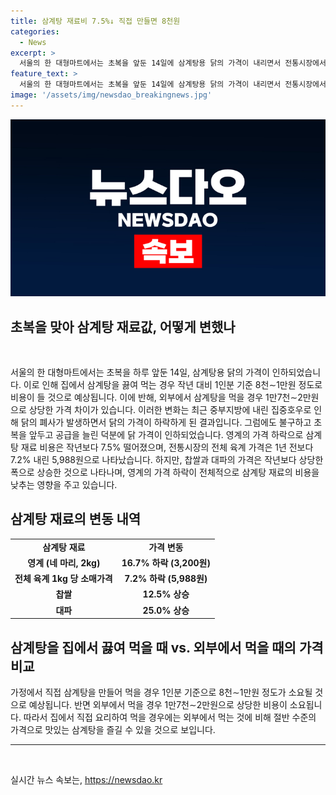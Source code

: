 ```yaml
---
title: 삼계탕 재료비 7.5%↓ 직접 만들면 8천원
categories:
  - News
excerpt: >
  서울의 한 대형마트에서는 초복을 앞둔 14일에 삼계탕용 닭의 가격이 내리면서 전통시장에서 구매하는 재료비가 작년보다 7.5% 떨어졌다. 집에서 삼계탕을 끓여먹으면 1인분 기준 8천∼1만원, 밖에서 사먹는 가격의 절반 수준이다. 닭 가격 안정은 중부지방의 집중호우로 닭이 폐사해 공급이 줄었지만, 초복을 앞두고 공급을 늘린 덕분이다. 영계 네 마리 가격은 작년 대비 16.7%(3,200원) 하락한 1만6천원이며, 전체 육계 가격은 7.2% 내린 5,988원이다. 찹쌀과 대파는 각각 12.5%, 25.0% 올랐다.
feature_text: >
  서울의 한 대형마트에서는 초복을 앞둔 14일에 삼계탕용 닭의 가격이 내리면서 전통시장에서 구매하는 재료비가 작년보다 7.5% 떨어졌다. 집에서 삼계탕을 끓여먹으면 1인분 기준 8천∼1만원, 밖에서 사먹는 가격의 절반 수준이다. 닭 가격 안정은 중부지방의 집중호우로 닭이 폐사해 공급이 줄었지만, 초복을 앞두고 공급을 늘린 덕분이다. 영계 네 마리 가격은 작년 대비 16.7%(3,200원) 하락한 1만6천원이며, 전체 육계 가격은 7.2% 내린 5,988원이다. 찹쌀과 대파는 각각 12.5%, 25.0% 올랐다.
image: '/assets/img/newsdao_breakingnews.jpg'
---
```


<p><img src="/assets/img/newsdao_breakingnews.jpg" alt="koreaapp 속보" /></p>

<h2 data-ke-size="size26">초복을 맞아 삼계탕 재료값, 어떻게 변했나</h2>

<p data-ke-size="size16">&nbsp;</p>

<p>서울의 한 대형마트에서는 초복을 하루 앞둔 14일, 삼계탕용 닭의 가격이 인하되었습니다. 이로 인해 집에서 삼계탕을 끓여 먹는 경우 작년 대비 1인분 기준 8천∼1만원 정도로 비용이 들 것으로 예상됩니다. 이에 반해, 외부에서 삼계탕을 먹을 경우 1만7천∼2만원으로 상당한 가격 차이가 있습니다. 이러한 변화는 최근 중부지방에 내린 집중호우로 인해 닭의 폐사가 발생하면서 닭의 가격이 하락하게 된 결과입니다. 그럼에도 불구하고 초복을 앞두고 공급을 늘린 덕분에 닭 가격이 인하되었습니다. 영계의 가격 하락으로 삼계탕 재료 비용은 작년보다 7.5% 떨어졌으며, 전통시장의 전체 육계 가격은 1년 전보다 7.2% 내린 5,988원으로 나타났습니다. 하지만, 찹쌀과 대파의 가격은 작년보다 상당한 폭으로 상승한 것으로 나타나며, 영계의 가격 하락이 전체적으로 삼계탕 재료의 비용을 낮추는 영향을 주고 있습니다.</p></p>

<h2 data-ke-size="size26">삼계탕 재료의 변동 내역</h2>

<table>
<tbody>
<tr>
<td style="text-align: center; height: 17px;"><b>삼계탕 재료</b></td>
<td style="text-align: center; height: 17px;"><b>가격 변동</b></td>
</tr>
<tr>
<td style="text-align: center; height: 17px;"><b>영계 (네 마리, 2kg)</b></td>
<td style="text-align: center; height: 17px;"><b>16.7% 하락 (3,200원)</b></td>
</tr>
<tr>
<td style="text-align: center; height: 17px;"><b>전체 육계 1kg 당 소매가격</b></td>
<td style="text-align: center; height: 17px;"><b>7.2% 하락 (5,988원)</b></td>
</tr>
<tr>
<td style="text-align: center; height: 17px;"><b>찹쌀</b></td>
<td style="text-align: center; height: 17px;"><b>12.5% 상승</b></td>
</tr>
<tr>
<td style="text-align: center; height: 17px;"><b>대파</b></td>
<td style="text-align: center; height: 17px;"><b>25.0% 상승</b></td>
</tr>
</tbody>
</table>

<h2 data-ke-size="size26">삼계탕을 집에서 끓여 먹을 때 vs. 외부에서 먹을 때의 가격 비교</h2>

<p data-ke-size="size16">가정에서 직접 삼계탕을 만들어 먹을 경우 1인분 기준으로 8천∼1만원 정도가 소요될 것으로 예상됩니다. 반면 외부에서 먹을 경우 1만7천∼2만원으로 상당한 비용이 소요됩니다. 따라서 집에서 직접 요리하여 먹을 경우에는 외부에서 먹는 것에 비해 절반 수준의 가격으로 맛있는 삼계탕을 즐길 수 있을 것으로 보입니다.</p>

<hr>

<p data-ke-size="size16">&nbsp;</p>
실시간 뉴스 속보는, <a href="https://newsdao.kr" rel="dofollow">https://newsdao.kr</a>


